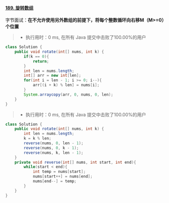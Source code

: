 #### [189. 旋转数组](https://leetcode-cn.com/problems/rotate-array/)

字节面试：**在不允许使用另外数组的前提下，将每个整数循环向右移M（M>=0）个位置**

> - 执行用时：0 ms, 在所有 Java 提交中击败了100.00%的用户

```java
class Solution {
    public void rotate(int[] nums, int k) {
        if(k == 0){
            return;
        }
        int len = nums.length;
        int[] arr = new int[len];
        for(int i = len - 1; i >= 0; i--){
            arr[(i + k) % len] = nums[i];
        }
        System.arraycopy(arr, 0, nums, 0, len);
    }
}
```

> - 执行用时：0 ms, 在所有 Java 提交中击败了100.00%的用户

```java
class Solution {
    public void rotate(int[] nums, int k) {
        int len = nums.length;
        k = k % len;
        reverse(nums, 0, len - 1);
        reverse(nums, 0, k - 1);
        reverse(nums, k, len - 1);
    }
    private void reverse(int[] nums, int start, int end){
        while(start < end){
            int temp = nums[start];
            nums[start++] = nums[end];
            nums[end--] = temp;
        }
    }
}
```

